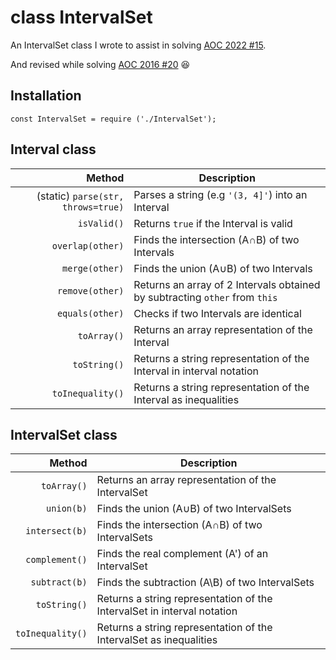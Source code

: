 # __class IntervalSet__
An IntervalSet class I wrote to assist in solving [AOC 2022 #15](https://adventofcode.com/2022/day/15).

And revised while solving [AOC 2016 #20](https://adventofcode.com/2016/day/20) 😆

## Installation
`const IntervalSet = require ('./IntervalSet');`

## Interval class

| Method | Description |
| -----: | ----------- |
| (static) `parse(str, throws=true)` | Parses a string (e.g `'(3, 4]'`) into an Interval |
| `isValid()` | Returns `true` if the Interval is valid |
| `overlap(other)` | Finds the intersection (A∩B) of two Intervals |
| `merge(other)` | Finds the union (A∪B) of two Intervals |
| `remove(other)` | Returns an array of 2 Intervals obtained by subtracting `other` from `this` |
| `equals(other)` | Checks if two Intervals are identical |
| `toArray()` | Returns an array representation of the Interval |
| `toString()` | Returns a string representation of the Interval in interval notation |
| `toInequality()` | Returns a string representation of the Interval as inequalities |

## IntervalSet class

| Method | Description |
| -----: | ----------- |
| `toArray()` | Returns an array representation of the IntervalSet |
| `union(b)` | Finds the union (A∪B) of two IntervalSets |
| `intersect(b)` | Finds the intersection (A∩B) of two IntervalSets |
| `complement()` | Finds the real complement (A') of an IntervalSet |
| `subtract(b)` | Finds the subtraction (A\B) of two IntervalSets |
| `toString()` | Returns a string representation of the IntervalSet in interval notation |
| `toInequality()` | Returns a string representation of the IntervalSet as inequalities |
